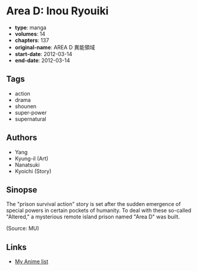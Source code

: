 # Area D: Inou Ryouiki

-   **type**: manga
-   **volumes**: 14
-   **chapters**: 137
-   **original-name**: AREA D 異能領域
-   **start-date**: 2012-03-14
-   **end-date**: 2012-03-14

## Tags

-   action
-   drama
-   shounen
-   super-power
-   supernatural

## Authors

-   Yang
-   Kyung-il (Art)
-   Nanatsuki
-   Kyoichi (Story)

## Sinopse

The "prison survival action" story is set after the sudden emergence of special powers in certain pockets of humanity. To deal with these so-called "Altered," a mysterious remote island prison named "Area D" was built.

(Source: MU)

## Links

-   [My Anime list](https://myanimelist.net/manga/35721/Area_D__Inou_Ryouiki)
